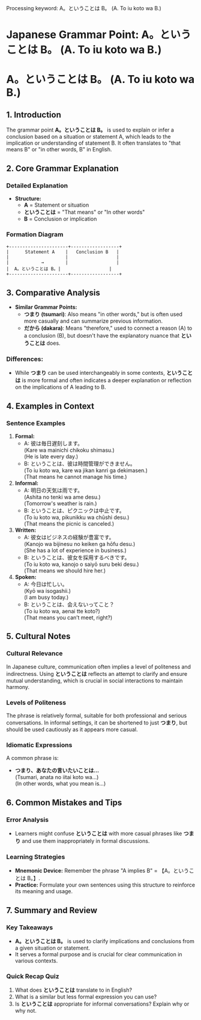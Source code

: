 Processing keyword: A。ということは B。 (A. To iu koto wa B.)
# Japanese Grammar Point: A。ということは B。 (A. To iu koto wa B.)
# A。ということは B。 (A. To iu koto wa B.)
## 1. Introduction
The grammar point **A。ということは B。** is used to explain or infer a conclusion based on a situation or statement A, which leads to the implication or understanding of statement B. It often translates to "that means B" or "in other words, B" in English.
## 2. Core Grammar Explanation
### Detailed Explanation
- **Structure:** 
  - **A** = Statement or situation
  - **ということは** = "That means" or "In other words"
  - **B** = Conclusion or implication
### Formation Diagram
```
+----------------------+------------------+
|      Statement A    |   Conclusion B   |
|                     |                  |
|            →        |                  |
|  A。ということは B。|                  |
+----------------------+------------------+
```
## 3. Comparative Analysis
- **Similar Grammar Points:**
  - **つまり (tsumari)**: Also means "in other words," but is often used more casually and can summarize previous information.
  - **だから (dakara)**: Means "therefore," used to connect a reason (A) to a conclusion (B), but doesn't have the explanatory nuance that **ということは** does.
### Differences:
- While **つまり** can be used interchangeably in some contexts, **ということは** is more formal and often indicates a deeper explanation or reflection on the implications of A leading to B.
## 4. Examples in Context
### Sentence Examples
1. **Formal:**
   - A: 彼は毎日遅刻します。  
     (Kare wa mainichi chikoku shimasu.)  
     (He is late every day.)  
   - B: ということは、彼は時間管理ができません。  
     (To iu koto wa, kare wa jikan kanri ga dekimasen.)  
     (That means he cannot manage his time.)
2. **Informal:**
   - A: 明日の天気は雨です。  
     (Ashita no tenki wa ame desu.)  
     (Tomorrow's weather is rain.)  
   - B: ということは、ピクニックは中止です。  
     (To iu koto wa, pikunikku wa chūshi desu.)  
     (That means the picnic is canceled.)
3. **Written:**
   - A: 彼女はビジネスの経験が豊富です。  
     (Kanojo wa bijinesu no keiken ga hōfu desu.)  
     (She has a lot of experience in business.)  
   - B: ということは、彼女を採用するべきです。  
     (To iu koto wa, kanojo o saiyō suru beki desu.)  
     (That means we should hire her.)
4. **Spoken:**
   - A: 今日は忙しい。  
     (Kyō wa isogashii.)  
     (I am busy today.)  
   - B: ということは、会えないってこと？  
     (To iu koto wa, aenai tte koto?)  
     (That means you can’t meet, right?)
## 5. Cultural Notes
### Cultural Relevance
In Japanese culture, communication often implies a level of politeness and indirectness. Using **ということは** reflects an attempt to clarify and ensure mutual understanding, which is crucial in social interactions to maintain harmony.
### Levels of Politeness
The phrase is relatively formal, suitable for both professional and serious conversations. In informal settings, it can be shortened to just **つまり**, but should be used cautiously as it appears more casual.
### Idiomatic Expressions
A common phrase is:
- **つまり、あなたの言いたいことは...**   
   (Tsumari, anata no iitai koto wa...)  
   (In other words, what you mean is...)
## 6. Common Mistakes and Tips
### Error Analysis
- Learners might confuse **ということは** with more casual phrases like **つまり** and use them inappropriately in formal discussions.
### Learning Strategies
- **Mnemonic Device:** Remember the phrase "A implies B" = 【A。ということは B。】.
- **Practice:** Formulate your own sentences using this structure to reinforce its meaning and usage.
## 7. Summary and Review
### Key Takeaways
- **A。ということは B。** is used to clarify implications and conclusions from a given situation or statement.
- It serves a formal purpose and is crucial for clear communication in various contexts.
### Quick Recap Quiz
1. What does **ということは** translate to in English?
2. What is a similar but less formal expression you can use?
3. Is **ということは** appropriate for informal conversations? Explain why or why not.

